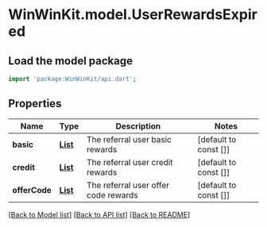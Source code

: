 # WinWinKit.model.UserRewardsExpired

## Load the model package
```dart
import 'package:WinWinKit/api.dart';
```

## Properties
Name | Type | Description | Notes
------------ | ------------- | ------------- | -------------
**basic** | [**List<UserBasicRewardExpired>**](UserBasicRewardExpired.md) | The referral user basic rewards | [default to const []]
**credit** | [**List<UserCreditRewardExpired>**](UserCreditRewardExpired.md) | The referral user credit rewards | [default to const []]
**offerCode** | [**List<UserOfferCodeRewardExpired>**](UserOfferCodeRewardExpired.md) | The referral user offer code rewards | [default to const []]

[[Back to Model list]](../README.md#documentation-for-models) [[Back to API list]](../README.md#documentation-for-api-endpoints) [[Back to README]](../README.md)


